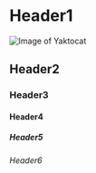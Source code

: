 # Header1
![Image of Yaktocat](https://octodex.github.com/images/yaktocat.png)
## Header2
### Header3
#### Header4
##### Header5
###### Header6
